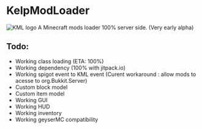 # KelpModLoader
![KML logo](https://github.com/tbvns25565/KelpModLoader/assets/69420062/a1161e00-b453-4394-8b54-d30fd47dd0e0)
A Minecraft mods loader 100% server side. (Very early alpha)

## Todo:
- Working class loading (ETA: 100%)
- Working dependency (100% with jitpack.io)
- Working spigot event to KML event (Curent workaround : allow mods to acesse to org.Bukkit.Server)
- Custom block model
- Custom item model
- Working GUI
- Working HUD
- Working inventory
- Working geyserMC compatibility
